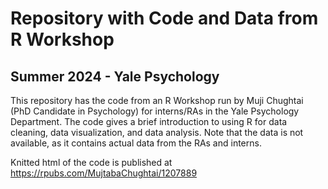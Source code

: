 # Repository with Code and Data from R Workshop
## Summer 2024 - Yale Psychology

This repository has the code from an R Workshop run by Muji Chughtai (PhD Candidate in Psychology) for interns/RAs in the Yale Psychology Department. The code gives a brief introduction to using R for data cleaning, data visualization, and data analysis. Note that the data is not available, as it contains actual data from the RAs and interns.

Knitted html of the code is published at https://rpubs.com/MujtabaChughtai/1207889
